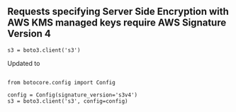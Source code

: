 
## Requests specifying Server Side Encryption with AWS KMS managed keys require AWS Signature Version 4

```
s3 = boto3.client('s3')
```

Updated to 

```

from botocore.config import Config

config = Config(signature_version='s3v4')
s3 = boto3.client('s3', config=config)

```
